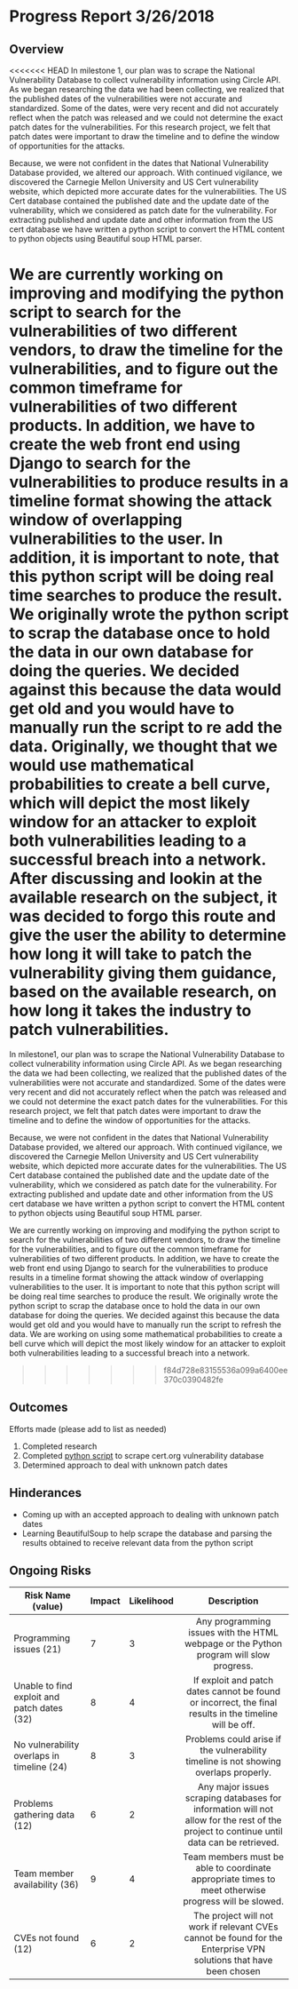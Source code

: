 # Progress Report 3/26/2018
## Overview

<<<<<<< HEAD
In milestone 1, our plan was to scrape the National Vulnerability Database to collect vulnerability information using Circle API.  As we began researching the data we had been collecting, we realized that the published dates of the vulnerabilities were not accurate and standardized.  Some of the dates, were very recent and did not accurately reflect when the patch was released and we could not determine the exact patch dates for the vulnerabilities. For this research project, we felt that patch dates were important to draw the timeline and to define the window of opportunities for the attacks. 

Because, we were not confident in the dates that National Vulnerability Database provided, we altered our approach.  With continued vigilance, we discovered the Carnegie Mellon University and US Cert vulnerability website, which depicted more accurate dates for the vulnerabilities.  The US Cert database contained the published date and the update date of the vulnerability, which we considered as patch date for the vulnerability. For extracting published and update date and other information from the US cert database we have written a python script to convert the HTML content to python objects using Beautiful soup HTML parser. 

We are currently working on improving and modifying the python script to search for the vulnerabilities of two different vendors, to draw the timeline for the vulnerabilities, and to figure out the common timeframe for vulnerabilities of two different products. In addition, we have to create the web front end using Django to search for the vulnerabilities to produce results in a timeline format showing the attack window of overlapping vulnerabilities to the user. In addition, it is important to note, that this python script will be doing real time searches to produce the result.  We originally wrote the python script to scrap the database once to hold the data in our own database for doing the queries.  We decided against this because the data would get old and you would have to manually run the script to re add the data.  Originally, we thought that we would use  mathematical probabilities to create a bell curve, which will depict the most likely window for an attacker to exploit both vulnerabilities leading to a successful breach into a network. After discussing and lookin at the available research on the subject, it was decided to forgo this route and give the user the ability to determine how long it will take to patch the vulnerability giving them guidance, based on the available research, on how long it takes the industry to patch vulnerabilities. 
=======
In milestone1, our plan was to scrape the National Vulnerability Database to collect vulnerability information using Circle API.  As we began researching the data we had been collecting, we realized that the published dates of the vulnerabilities were not accurate and standardized.  Some of the dates were very recent and did not accurately reflect when the patch was released and we could not determine the exact patch dates for the vulnerabilities. For this research project, we felt that patch dates were important to draw the timeline and to define the window of opportunities for the attacks. 

Because, we were not confident in the dates that National Vulnerability Database provided, we altered our approach.  With continued vigilance, we discovered the Carnegie Mellon University and US Cert vulnerability website, which depicted more accurate dates for the vulnerabilities.  The US Cert database contained the published date and the update date of the vulnerability, which we considered as patch date for the vulnerability. For extracting published and update date and other information from the US cert database we have written a python script to convert the HTML content to python objects using Beautiful soup HTML parser. 

We are currently working on improving and modifying the python script to search for the vulnerabilities of two different vendors, to draw the timeline for the vulnerabilities, and to figure out the common timeframe for vulnerabilities of two different products. In addition, we have to create the web front end using Django to search for the vulnerabilities to produce results in a timeline format showing the attack window of overlapping vulnerabilities to the user. It is important to note that this python script will be doing real time searches to produce the result.  We originally wrote the python script to scrap the database once to hold the data in our own database for doing the queries.  We decided against this because the data would get old and you would have to manually run the script to refresh the data.  We are working on using some mathematical probabilities to create a bell curve which will depict the most likely window for an attacker to exploit both vulnerabilities leading to a successful breach into a network.
>>>>>>> f84d728e83155536a099a6400ee370c0390482fe


## Outcomes

  Efforts made (please add to list as needed)
  
  1. Completed research
  2. Completed [python script](https://github.com/MLHale/insure-layered-solutions/blob/master/python/layeredSolutionsClasses.py) to scrape cert.org vulnerability database
  3. Determined approach to deal with unknown patch dates

## Hinderances

* Coming up with an accepted approach to dealing with unknown patch dates
* Learning BeautifulSoup to help scrape the database and parsing the results obtained to receive relevant data from the python script

## Ongoing Risks

| Risk Name (value) | Impact | Likelihood | Description |
|-------------------------------------------------------|--------|------------|:---------------------------------------------------------------------------------------------------------------------------------------:|
| Programming issues (21) | 7 | 3 | Any programming issues with the HTML webpage or the Python program will slow progress. |
|    Unable to find exploit and patch dates (32)        | 8| 4 | If exploit and patch dates cannot be found or incorrect, the final results in the timeline will be off. |
| No vulnerability overlaps in timeline (24) | 8 | 3 | Problems could arise if the vulnerability timeline is not showing overlaps properly.    |
| Problems gathering data (12) | 6 | 2 | Any major issues scraping databases for information will not allow for the rest of the project to continue until data can be retrieved. |
| Team member availability (36) | 9 | 4 | Team members must be able to coordinate appropriate times to meet otherwise progress will be slowed. |
| CVEs not found (12) | 6 | 2 | The project will not work if relevant CVEs cannot be found for the Enterprise VPN solutions that have been chosen |
